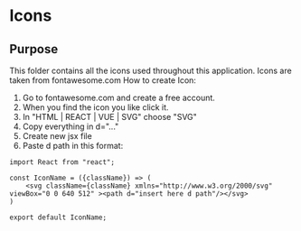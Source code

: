 # Icons

## Purpose
This folder contains all the icons used throughout this application. 
Icons are taken from fontawesome.com
How to create Icon:
1. Go to fontawesome.com and create a free account.
2. When you find the icon you like click it.
3. In "HTML | REACT | VUE | SVG" choose "SVG"
4. Copy everything in d="..."
5. Create new jsx file
6. Paste d path in this format: 
```
import React from "react";

const IconName = ({className}) => (
    <svg className={className} xmlns="http://www.w3.org/2000/svg" viewBox="0 0 640 512" ><path d="insert here d path"/></svg>
)

export default IconName;
```